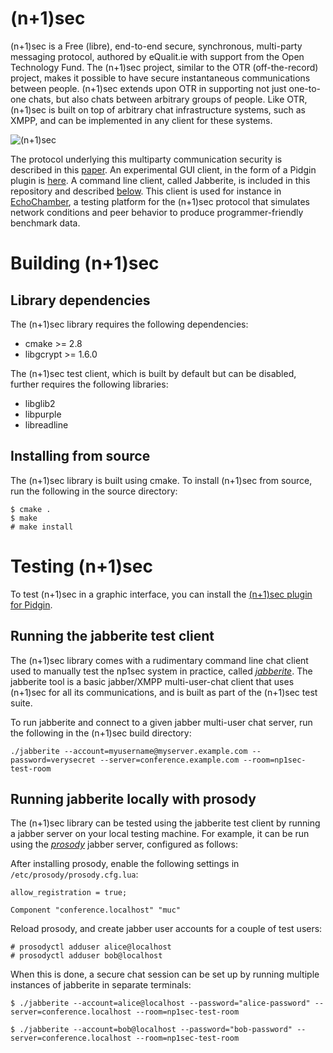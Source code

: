 (n+1)sec
======

(n+1)sec is a Free (libre), end-to-end secure, synchronous, multi-party messaging protocol, authored by eQualit.ie with support from the Open Technology Fund. The (n+1)sec project, similar to the OTR (off-the-record) project, makes it possible to have secure instantaneous communications between people. (n+1)sec extends upon OTR in supporting not just one-to-one chats, but also chats between arbitrary groups of people. Like OTR, (n+1)sec is built on top of arbitrary chat infrastructure systems, such as XMPP, and can be implemented in any client for these systems.

![(n+1)sec](https://learn.equalit.ie/mw/images/7/7f/Np1sec-web.jpg)

The protocol underlying this multiparty communication security is described in this [paper](https://learn.equalit.ie/wiki/Np1sec). An experimental GUI client, in the form of a Pidgin plugin is [here](https://github.com/equalitie/np1sec-test-client). A command line client, called Jabberite, is included in this repository and described [below](https://github.com/equalitie/np1sec/blob/master/README.md#testing-np1sec). This client is used for instance in [EchoChamber](https://github.com/equalitie/EchoChamber), a testing platform for the (n+1)sec protocol that simulates network conditions and peer behavior to produce programmer-friendly benchmark data.


# Building (n+1)sec

## Library dependencies

The (n+1)sec library requires the following dependencies:

* cmake >= 2.8
* libgcrypt >= 1.6.0

The (n+1)sec test client, which is built by default but can be disabled, further requires the following libraries:

* libglib2
* libpurple
* libreadline

## Installing from source

The (n+1)sec library is built using cmake. To install (n+1)sec from source, run the following in the source directory:

```
$ cmake .
$ make
# make install
```


# Testing (n+1)sec

To test (n+1)sec in a graphic interface, you can install the [(n+1)sec plugin for Pidgin](https://github.com/equalitie/np1sec-test-client).

## Running the jabberite test client

The (n+1)sec library comes with a rudimentary command line chat client used to manually test the np1sec system in practice, called [_jabberite_](https://github.com/equalitie/np1sec/tree/master/test/jabberite). The jabberite tool is a basic jabber/XMPP multi-user-chat client that uses (n+1)sec for all its communications, and is built as part of the (n+1)sec test suite.

To run jabberite and connect to a given jabber multi-user chat server, run the following in the (n+1)sec build directory:
```
./jabberite --account=myusername@myserver.example.com --password=verysecret --server=conference.example.com --room=np1sec-test-room
```


## Running jabberite locally with prosody

The (n+1)sec library can be tested using the jabberite test client by running a jabber server on your local testing machine. For example, it can be run using the [_prosody_](https://prosody.im/) jabber server, configured as follows:

After installing prosody, enable the following settings in ```/etc/prosody/prosody.cfg.lua```:
```
allow_registration = true;

Component "conference.localhost" "muc"
```

Reload prosody, and create jabber user accounts for a couple of test users:
```
# prosodyctl adduser alice@localhost
# prosodyctl adduser bob@localhost
```

When this is done, a secure chat session can be set up by running multiple instances of jabberite in separate terminals:

```
$ ./jabberite --account=alice@localhost --password="alice-password" --server=conference.localhost --room=np1sec-test-room

$ ./jabberite --account=bob@localhost --password="bob-password" --server=conference.localhost --room=np1sec-test-room
```
